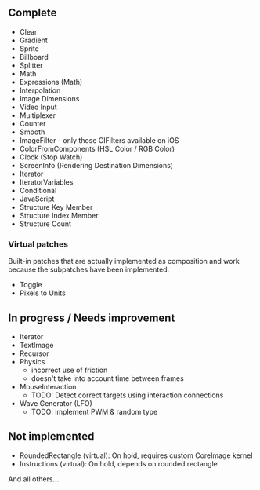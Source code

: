 
## Complete

- Clear
- Gradient
- Sprite
- Billboard
- Splitter
- Math
- Expressions (Math)
- Interpolation
- Image Dimensions
- Video Input
- Multiplexer
- Counter
- Smooth
- ImageFilter - only those CIFilters available on iOS
- ColorFromComponents (HSL Color / RGB Color)
- Clock (Stop Watch)
- ScreenInfo (Rendering Destination Dimensions)
- Iterator
- IteratorVariables
- Conditional
- JavaScript
- Structure Key Member
- Structure Index Member
- Structure Count

### Virtual patches

Built-in patches that are actually implemented as composition and work because the subpatches have been implemented:

- Toggle
- Pixels to Units


## In progress / Needs improvement

- Iterator
- TextImage
- Recursor
- Physics 
	- incorrect use of friction
	- doesn't take into account time between frames
- MouseInteraction
	- TODO: Detect correct targets using interaction connections
- Wave Generator (LFO)
	- TODO: implement PWM & random type

## Not implemented

- RoundedRectangle (virtual): On hold, requires custom CoreImage kernel
- Instructions (virtual): On hold, depends on rounded rectangle

And all others...

